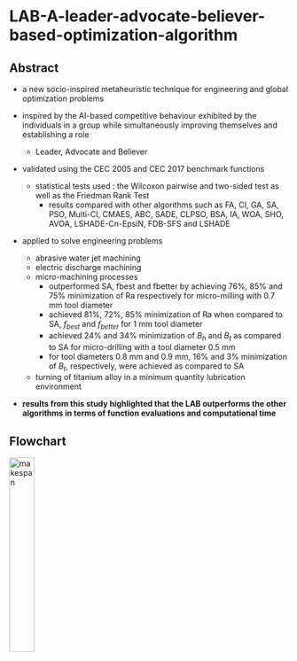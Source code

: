 # LAB-A-leader-advocate-believer-based-optimization-algorithm

## Abstract

- a new socio-inspired metaheuristic technique for engineering and global optimization problems
- inspired by the AI-based competitive behaviour exhibited by the individuals in a group while simultaneously improving themselves and establishing a role
  - Leader, Advocate and Believer
- validated using the CEC 2005 and CEC 2017 benchmark functions
  - statistical tests used : the Wilcoxon pairwise and two-sided test as well as the Friedman Rank Test
    - results compared with other algorithms such as FA, CI, GA, SA, PSO, Multi-CI, CMAES, ABC, SADE, CLPSO, BSA, IA, WOA, SHO, AVOA, LSHADE-Cn-EpsiN, FDB-SFS and LSHADE

- applied to solve engineering problems
  - abrasive water jet machining
  - electric discharge machining
  - micro-machining processes
    - outperformed SA, fbest and fbetter by achieving 76%, 85% and 75% minimization of Ra respectively for micro-milling with 0.7 mm tool diameter
    - achieved 81%, 72%, 85% minimization of Ra when compared to SA, $f_{best}$ and $f_{better}$ for 1 mm tool diameter
    - achieved 24% and 34% minimization of $B_h$ and $B_t$ as compared to SA for micro-drilling with a tool diameter 0.5 mm
    - for tool diameters 0.8 mm and 0.9 mm, 16% and 3% minimization of $B_t$, respectively, were achieved as compared to SA
  - turning of titanium alloy in a minimum quantity lubrication environment
- **results from this study highlighted that the LAB outperforms the other algorithms in terms of function evaluations and computational time**

## Flowchart
<img src="https://github.com/ruturajreddy/LAB-A-leader-advocate-believer-based-optimization-algorithm/blob/main/Flowchartpng.png" width="30%" height="30%" alt="makespan">
